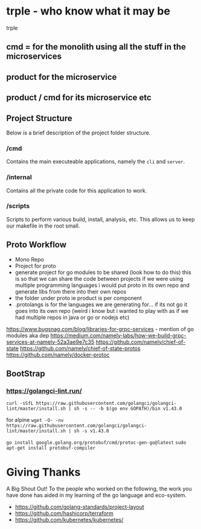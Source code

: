 # trple - who know what it may be
trple

## cmd = for the monolith using all the stuff in the microservices
## product for the microservice
## product / cmd for its microservice etc

## Project Structure

Below is a brief description of the project folder structure. 

### /cmd

Contains the main executeable applications, namely the `cli` and `server`.

### /internal

Contains all the private code for this application to work.

### /scripts

Scripts to perform various build, install, analysis, etc. This allows us to keep our makefile in the root small.

## Proto Workflow

- Mono Repo
- Project for proto
- generate project for go modules to be shared (look how to do this)
    this is so that we can share the code between projects
    if we were using multiple programming languages i would put proto in its own repo
    and generate libs from there into their own repos
- the folder under proto ie product is per component
- .protolangs is for the languages we are generating for... if its not go it goes into its own repo (weird i know but i wanted to play with as if we had multiple repos in java or go or nodejs etc)

https://www.bugsnag.com/blog/libraries-for-grpc-services - mention of go modules aka dep
https://medium.com/namely-labs/how-we-build-grpc-services-at-namely-52a3ae9e7c35
https://github.com/namely/chief-of-state
https://github.com/namely/chief-of-state-protos
https://github.com/namely/docker-protoc

## BootStrap

### https://golangci-lint.run/
`curl -sSfL https://raw.githubusercontent.com/golangci/golangci-lint/master/install.sh | sh -s -- -b $(go env GOPATH)/bin v1.43.0`

for alpine
`wget -O- -nv https://raw.githubusercontent.com/golangci/golangci-lint/master/install.sh | sh -s v1.43.0`

`go install google.golang.org/protobuf/cmd/protoc-gen-go@latest`
`sudo apt-get install protobuf-compiler`
# Giving Thanks
A Big Shout Out! To the people who worked on the following, the work you have done has aided in my learning of the go language and eco-system. 

- https://github.com/golang-standards/project-layout
- https://github.com/hashicorp/terraform
- https://github.com/kubernetes/kubernetes/

